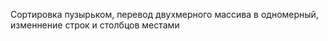 Сортировка пузырьком, перевод двухмерного массива в одномерный, изменнение строк и столбцов местами
